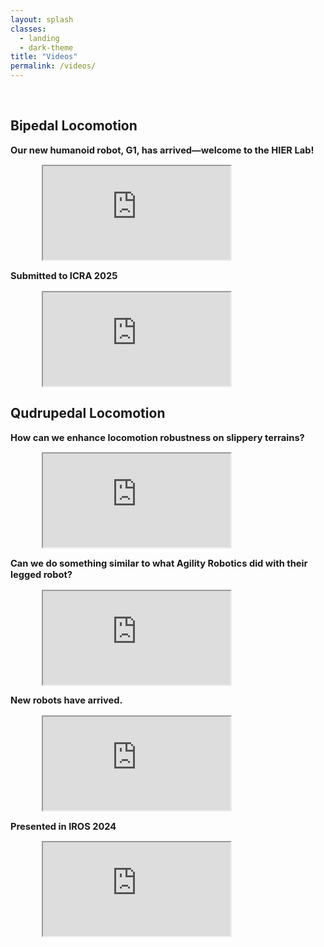 ```yaml
---
layout: splash
classes:
  - landing
  - dark-theme
title: "Videos"
permalink: /videos/
---
```


<style>
  .video-container {
    width: 80%;           /* Set width to 80% of the parent container */
    max-width: 900px;     /* Optional: Limit the max width */
    margin: auto;         /* Center the container */
    position: relative;   /* Needed for aspect-ratio scaling */
  }
</style>

<br>

## Bipedal Locomotion 
<p style="font-size:11pt">
<b>Our new humanoid robot, G1, has arrived—welcome to the HIER Lab!</b>
</p>

<div class="video-container">
  <iframe src="https://www.youtube.com/watch?v=_2RTI_KxG0g" 
          allow="autoplay; encrypted-media" allowfullscreen></iframe>
</div>

<p style="font-size:11pt">
<b>Submitted to ICRA 2025</b>
</p>

<div class="video-container">
  <iframe src="https://www.youtube.com/embed/tRX4j422qTs" 
          allow="autoplay; encrypted-media" allowfullscreen></iframe>
</div>
<p> </p>

## Qudrupedal Locomotion

<p style="font-size:11pt">
<b>How can we enhance locomotion robustness on slippery terrains?</b>
</p>

<div class="video-container">
  <iframe src="https://www.youtube.com/watch?v=ONZOL6yQK5Q" 
          allow="autoplay; encrypted-media" allowfullscreen></iframe>
</div>

<p style="font-size:11pt">
<b>Can we do something similar to what Agility Robotics did with their legged robot?</b>
</p>

<div class="video-container">
  <iframe src="https://www.youtube.com/watch?v=O39VSTeDTbY" 
          allow="autoplay; encrypted-media" allowfullscreen></iframe>
</div>

<p style="font-size:11pt">
<b>New robots have arrived.</b>
</p>

<div class="video-container">
  <iframe src="https://www.youtube.com/embed/qQe_QMOhKnM" 
          allow="autoplay; encrypted-media" allowfullscreen></iframe>
</div>


<p style="font-size:11pt"> 
<b>Presented in IROS 2024</b>
</p>

<div class="video-container">
  <iframe src="https://www.youtube.com/embed/8tWnDhS-yXw" 
          allow="autoplay; encrypted-media" allowfullscreen></iframe>
</div>
